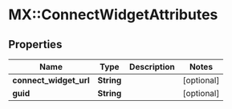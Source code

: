 # MX::ConnectWidgetAttributes

## Properties
Name | Type | Description | Notes
------------ | ------------- | ------------- | -------------
**connect_widget_url** | **String** |  | [optional] 
**guid** | **String** |  | [optional] 


